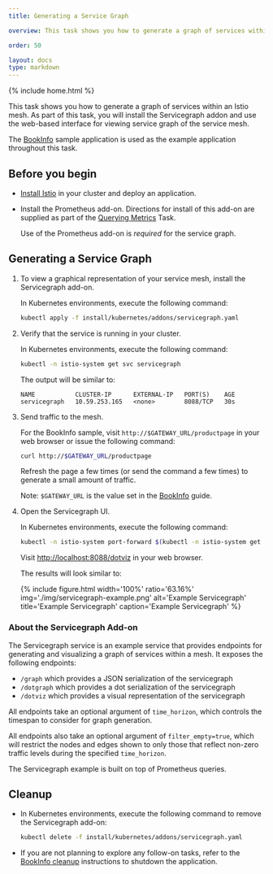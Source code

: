```yaml
---
title: Generating a Service Graph

overview: This task shows you how to generate a graph of services within an Istio mesh.

order: 50

layout: docs
type: markdown
---
```

{% include home.html %}

This task shows you how to generate a graph of services within an Istio mesh.
As part of this task, you will install the Servicegraph addon and use
the web-based interface for viewing service graph of the service mesh.

The [BookInfo]({{home}}/docs/guides/bookinfo.html) sample application is used as
the example application throughout this task.

## Before you begin

* [Install Istio]({{home}}/docs/setup/) in your cluster and deploy an
  application.

* Install the Prometheus add-on. Directions for install of this add-on are
  supplied as part of the [Querying
  Metrics]({{home}}/docs/tasks/telemetry/querying-metrics.html) Task.

  Use of the Prometheus add-on is _required_ for the service graph.

## Generating a Service Graph

1. To view a graphical representation of your service mesh, install the
   Servicegraph add-on.

   In Kubernetes environments, execute the following command:

   ```bash
   kubectl apply -f install/kubernetes/addons/servicegraph.yaml
   ```

1. Verify that the service is running in your cluster.

   In Kubernetes environments, execute the following command:

   ```bash
   kubectl -n istio-system get svc servicegraph
   ```

   The output will be similar to:

   ```
   NAME           CLUSTER-IP      EXTERNAL-IP   PORT(S)    AGE
   servicegraph   10.59.253.165   <none>        8088/TCP   30s
   ```

1. Send traffic to the mesh.

   For the BookInfo sample, visit `http://$GATEWAY_URL/productpage` in your web
   browser or issue the following command:

   ```bash
   curl http://$GATEWAY_URL/productpage
   ```

   Refresh the page a few times (or send the command a few times) to generate a
   small amount of traffic.

   Note: `$GATEWAY_URL` is the value set in the
   [BookInfo]({{home}}/docs/guides/bookinfo.html) guide.

1. Open the Servicegraph UI.

   In Kubernetes environments, execute the following command:

   ```bash
   kubectl -n istio-system port-forward $(kubectl -n istio-system get pod -l app=servicegraph -o jsonpath='{.items[0].metadata.name}') 8088:8088 &   
   ```

   Visit [http://localhost:8088/dotviz](http://localhost:8088/dotviz) in your web browser.

   The results will look similar to:

   {% include figure.html width='100%' ratio='63.16%'
    img='./img/servicegraph-example.png'
    alt='Example Servicegraph'
    title='Example Servicegraph'
    caption='Example Servicegraph'
    %}

### About the Servicegraph Add-on

The Servicegraph service is an example service that provides endpoints for
generating and visualizing a graph of services within a mesh. It exposes the
following endpoints:

- `/graph` which provides a JSON serialization of the servicegraph
- `/dotgraph` which provides a dot serialization of the servicegraph
- `/dotviz` which provides a visual representation of the servicegraph

All endpoints take an optional argument of `time_horizon`, which controls the
timespan to consider for graph generation.

All endpoints also take an optional argument of `filter_empty=true`, which will
restrict the nodes and edges shown to only those that reflect non-zero traffic
levels during the specified `time_horizon`.

The Servicegraph example is built on top of Prometheus queries.

## Cleanup

* In Kubernetes environments, execute the following command to remove the
  Servicegraph add-on:

  ```bash
  kubectl delete -f install/kubernetes/addons/servicegraph.yaml
  ```

* If you are not planning to explore any follow-on tasks, refer to the
  [BookInfo cleanup]({{home}}/docs/guides/bookinfo.html#cleanup) instructions
  to shutdown the application.
